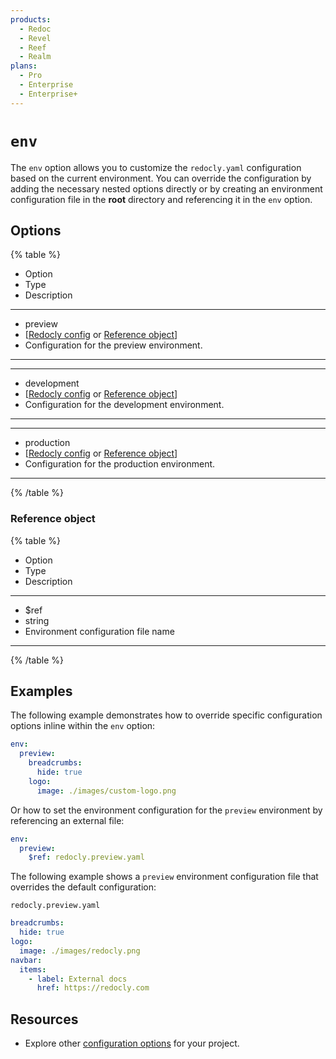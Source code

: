 ```yaml
---
products:
  - Redoc
  - Revel
  - Reef
  - Realm
plans:
  - Pro
  - Enterprise
  - Enterprise+
---
```

# `env`

The `env` option allows you to customize the `redocly.yaml` configuration based on the current environment.
You can override the configuration by adding the necessary nested options directly or by creating an environment
configuration file in the **root** directory and referencing it in the `env` option.

## Options

{% table %}

- Option
- Type
- Description

---

- preview
- [[Redocly config](./index.md) or [Reference object](#reference-object)]
- Configuration for the preview environment.

---

---

- development
- [[Redocly config](./index.md) or [Reference object](#reference-object)]
- Configuration for the development environment.

---

---

- production
- [[Redocly config](./index.md) or [Reference object](#reference-object)]
- Configuration for the production environment.

---

{% /table %}

### Reference object

{% table %}

- Option
- Type
- Description

---

- $ref
- string
- Environment configuration file name

---

{% /table %}

## Examples

The following example demonstrates how to override specific configuration options inline within the `env` option:

```yaml
env:
  preview:
    breadcrumbs:
      hide: true
    logo:
      image: ./images/custom-logo.png
```

Or how to set the environment configuration for the `preview` environment by referencing an external file:

```yaml
env:
  preview:
    $ref: redocly.preview.yaml
```

The following example shows a `preview` environment configuration file that overrides the default configuration:

`redocly.preview.yaml`

```yaml
breadcrumbs:
  hide: true
logo:
  image: ./images/redocly.png
navbar:
  items:
    - label: External docs
      href: https://redocly.com
```

## Resources

- Explore other [configuration options](./index.md) for your project.